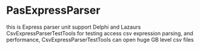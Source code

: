 # PasExpressParser
this is  Express parser  unit  support Delphi  and Lazaurs
CsvExpressParserTestTools for testing access csv expression parsing, and performance,
CsvExpressParserTestTools can open huge GB level csv files
